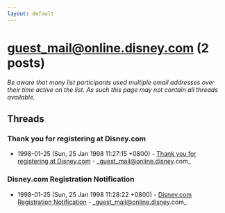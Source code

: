 ```yaml
---
layout: default
---
```


# guest_mail@online.disney.com (2 posts)

_Be aware that many list participants used multiple email addresses over their time active on the list. As such this page may not contain all threads available._

## Threads

### Thank you for registering at Disney.com
+ 1998-01-25 (Sun, 25 Jan 1998 11:27:15 +0800) - [Thank you for registering at Disney.com](/archive/1998/01/2c497f99fecfc20f096f4bf1a952165b355a386af146438320fc59b917011cee) - _guest_mail@online.disney.com_

### Disney.com Registration Notification
+ 1998-01-25 (Sun, 25 Jan 1998 11:28:22 +0800) - [Disney.com Registration Notification](/archive/1998/01/8d742cff7b2fa953954e7f651feff2f87b5cfa62fc9b3d59480d8b79209811a5) - _guest_mail@online.disney.com_

